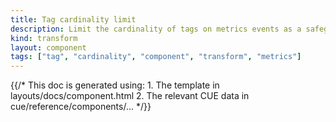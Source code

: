 ```yaml
---
title: Tag cardinality limit
description: Limit the cardinality of tags on metrics events as a safeguard against cardinality explosion
kind: transform
layout: component
tags: ["tag", "cardinality", "component", "transform", "metrics"]
---
```


{{/* This doc is generated using:
     1. The template in layouts/docs/component.html
     2. The relevant CUE data in cue/reference/components/... */}}
